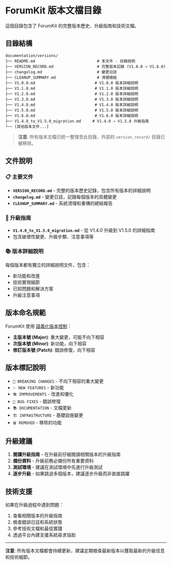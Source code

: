 # ForumKit 版本文檔目錄

這個目錄包含了 ForumKit 的完整版本歷史、升級指南和技術文檔。

## 目錄結構

```
documentation/versions/
├── README.md                           # 本文件 - 目錄說明
├── VERSION_RECORD.md                   # 完整版本記錄 (V1.0.0 → V1.6.0)
├── changelog.md                        # 變更日誌
├── CLEANUP_SUMMARY.md                  # 清理總結
├── V1.0.0.md                          # V1.0.0 版本詳細說明
├── V1.1.0.md                          # V1.1.0 版本詳細說明
├── V1.2.0.md                          # V1.2.0 版本詳細說明
├── V1.3.0.md                          # V1.3.0 版本詳細說明
├── V1.4.0.md                          # V1.4.0 版本詳細說明
├── V1.5.0.md                          # V1.5.0 版本詳細說明
├── V1.6.0.md                          # V1.6.0 版本詳細說明
├── V1.4.0_to_V1.5.0_migration.md     # V1.4.0 → V1.5.0 升級指南
└── [其他版本文件...]
```

> **注意**: 所有版本文檔已統一整理至此目錄，外部的 `version_record/` 目錄已被移除。

## 文件說明

### 📋 主要文件

- **`VERSION_RECORD.md`** - 完整的版本歷史記錄，包含所有版本的詳細說明
- **`changelog.md`** - 變更日誌，記錄每個版本的具體變更
- **`CLEANUP_SUMMARY.md`** - 系統清理和重構的總結報告

### 🔄 升級指南

- **`V1.4.0_to_V1.5.0_migration.md`** - 從 V1.4.0 升級到 V1.5.0 的詳細指南
- 包含破壞性變更、升級步驟、注意事項等

### 📚 版本詳細說明

每個版本都有獨立的詳細說明文件，包含：
- 新功能和改進
- 技術實現細節
- 已知問題和解決方案
- 升級注意事項

## 版本命名規範

ForumKit 使用 [語義化版本控制](https://semver.org/lang/zh-TW/)：

- **主版本號 (Major)**: 重大變更，可能不向下相容
- **次版本號 (Minor)**: 新功能，向下相容
- **修訂版本號 (Patch)**: 錯誤修復，向下相容

## 版本標記說明

- `🎯 BREAKING CHANGES` - 不向下相容的重大變更
- `✨ NEW FEATURES` - 新功能
- `🛠️ IMPROVEMENTS` - 改進和優化
- `🐛 BUG FIXES` - 錯誤修復
- `📚 DOCUMENTATION` - 文檔更新
- `🏗️ INFRASTRUCTURE` - 基礎設施變更
- `🗑️ REMOVED` - 移除的功能

## 升級建議

1. **閱讀升級指南** - 在升級前仔細閱讀相關版本的升級指南
2. **備份資料** - 升級前務必備份所有重要資料
3. **測試環境** - 建議在測試環境中先進行升級測試
4. **逐步升級** - 如果跳過多個版本，建議逐步升級而非直接跳躍

## 技術支援

如果在升級過程中遇到問題：

1. 查看相關版本的升級指南
2. 檢查錯誤日誌和系統狀態
3. 參考技術文檔和最佳實踐
4. 透過平台內建支援系統尋求協助

---

**注意**: 所有版本文檔都會持續更新，建議定期檢查最新版本以獲取最新的升級信息和技術細節。
